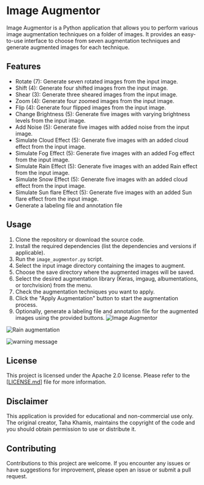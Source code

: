 # Image Augmentor

Image Augmentor is a Python application that allows you to perform various image augmentation techniques on a folder of images. It provides an easy-to-use interface to choose from seven augmentation techniques and generate augmented images for each technique.



## Features

- Rotate (7): Generate seven rotated images from the input image.
- Shift (4): Generate four shifted images from the input image.
- Shear (3): Generate three sheared images from the input image.
- Zoom (4): Generate four zoomed images from the input image.
- Flip (4): Generate four flipped images from the input image.
- Change Brightness (5): Generate five images with varying brightness levels from the input image.
- Add Noise (5): Generate five images with added noise from the input image.
- Simulate Cloud Effect (5): Generate five images with an added cloud effect from the input image.
- Simulate Fog Effect (5): Generate five images with an added Fog effect from the input image.
- Simulate Rain Effect (5): Generate five images with an added Rain effect from the input image.
- Simulate Snow Effect (5): Generate five images with an added cloud effect from the input image.
- Simulate Sun flare Effect (5): Generate five images with an added Sun flare effect from the input image.
- Generate a labeling file and annotation file

## Usage

1. Clone the repository or download the source code.
2. Install the required dependencies (list the dependencies and versions if applicable).
3. Run the `image_augmentor.py` script.
4. Select the input image directory containing the images to augment.
5. Choose the save directory where the augmented images will be saved.
6. Select the desired augmentation library (Keras, imgaug, albumentations, or torchvision) from the menu.
7. Check the augmentation techniques you want to apply.
8. Click the "Apply Augmentation" button to start the augmentation process.
9. Optionally, generate a labeling file and annotation file for the augmented images using the provided buttons.
![Image Augmentor](https://github.com/TahaKh99/Image_Augmentor/assets/100087116/7ca344cd-334e-458b-9e95-5dddd795d68b)

![Rain augmentation ](https://github.com/TahaKh99/Image_Augmentor/assets/100087116/3fe06985-c008-4717-a37f-681950ea86c7)


![warning message ](https://github.com/TahaKh99/Image_Augmentor/assets/100087116/2cf0dbc6-e7d0-4b71-8ae7-68450182ad3f)


## License

This project is licensed under the Apache 2.0 license. Please refer to the [[LICENSE.md](https://github.com/TahaKh99/Image_Augmentor/blob/main/LICENSE)] file for more information.

## Disclaimer

This application is provided for educational and non-commercial use only. The original creator, Taha Khamis, maintains the copyright of the code and you should obtain permission to use or distribute it.

## Contributing

Contributions to this project are welcome. If you encounter any issues or have suggestions for improvement, please open an issue or submit a pull request.

